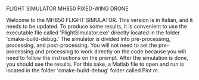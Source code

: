 FLIGHT SIMULATOR MH850 FIXED-WING DRONE

Welcome to the MH850 FLIGHT SIMULATOR. This version is in Italian, and it needs to be updated.
To produce some results, it is convenient to use the executable file called 'FlightSimulator.exe' directly located in the folder 'cmake-build-debug.'
The simulator is divided into pre-processing, processing, and post-processing.
You will not need to set the pre-processing and processing to work directly on the code because you will need to follow the instructions on the prompt. 
After the simulation is done, you should see the results. For this sake, a Matlab file to open and run is located in the folder 'cmake-build-debug' folder called Plot.m.
